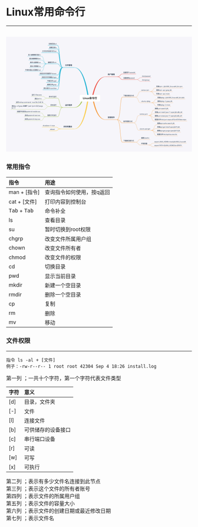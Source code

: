 # Linux常用命令行
---
![Linux常用命令行](./image/Linux常用命令行.jpg "")
---
### 常用指令
|指令|用途|
|:----|:-----|
|man + [指令]|查询指令如何使用，按q返回|
|cat + [文件]|打印内容到控制台|
|<kbd>Tab</kbd> + <kbd>Tab</kbd>|命令补全|
|ls |查看目录|
|su |暂时切换到root权限|
|chgrp |改变文件所属用户组|
|chown |改变文件所有者|
|chmod |改变文件的权限|
|cd |切换目录|
|pwd |显示当前目录|
|mkdir |新建一个空目录|
|rmdir |删除一个空目录|
|cp |复制|
|rm |删除|
|mv |移动|

### 文件权限
---
```
指令 ls -al + [文件]
例子：-rw-r--r-- 1 root root 42304 Sep 4 18:26 install.log
```

第一列 ；一共十个字符，第一个字符代表文件类型  

|字符|意义|
|:----|:-----|
|[d]|目录，文件夹|
|[-]|文件|
|[l]|连接文件|
|[b]|可供储存的设备接口|
|[c]|串行端口设备|
|[r]|可读|
|[w]|可写|
|[x]|可执行|

第二列 ；表示有多少文件名连接到此节点   
第三列 ；表示这个文件的所有者账号  
第四列 ；表示文件的所属用户组  
第五列 ；表示文件的容量大小  
第六列 ；表示文件的创建日期或最近修改日期  
第七列 ；表示文件名  
